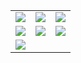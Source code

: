
<table>
  <tr>
    <td><img src="https://github.com/user-attachments/assets/be384900-427e-40e0-84ba-dafff8724751"/></td>
    <td><img src="https://github.com/user-attachments/assets/64a89f88-1a65-49c3-8b41-6695c5e65a43"/></td>
    <td><img src="https://github.com/user-attachments/assets/45a02460-5197-4a09-b1f3-ffaf6fcb5830"/></td>
  </tr>
  <tr>
    <td><img src="https://github.com/user-attachments/assets/177409ce-b1c4-4b13-87a7-32ad25b9998a"/></td>
    <td><img src="https://github.com/user-attachments/assets/e9061c83-3469-44cc-ab74-19be47da6592"/></td>
    <td><img src="https://github.com/user-attachments/assets/1477fd78-83e2-4e19-a303-82a2c6054ca9"/></td>
  </tr>
  <tr>
    <td><img src="https://github.com/user-attachments/assets/d26ce5ea-24a3-45ee-b142-1e065040e0d2"/></td>
  </tr>
</table>
